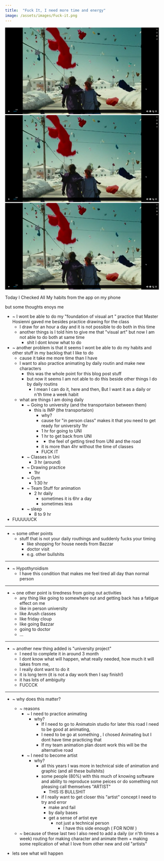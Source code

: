 ```yaml
---
title:  "Fuck It, I need more time and energy"
image: /assets/images/Fuck-it.png
---
```

<!-- ![alternative text]({{ page.image | relative_url}}) -->

![](/assets/images/Fuck-it.png)
![](./assets/images/Fuck-it.png)
![](assets/images/Fuck-it.png)

Today I Checked All My habits from the app on my phone



but some thoughts enoys me

- ~ I wont be able to do my "foundation of visual art " practice that Master Hosienni gaved me besides practice drawing for the class
	- I draw for an hour a day and it is not possible to do both in this time
	- another things is I told him to give me that "visual art" but now I am not able to do both at same time
		- shit I dont know what to do
- ~ another problem is that it seems I wont be able to do my habits and other stuff in my backlog that I like to do
	- cause it take me more time than I have
	- I want to also practice animating by daily routin and make new characters
		- this was the whole point for this blog post stuff
		- but now it seems I am not able to do this beside other things I do by daily routins
			- I mean I can do it, here and then, But I want it as a daily or n'th time a week habit
	- what are things I am doing daily
		- ~ Going to university (and the transportaion between them)
			- this is IMP (the transportaion)
				- why?
				- cause for "in person class" makes it that you need to get ready for university 1hr
				- 1 hr for going to UNI
				- 1 hr to get back from UNI
				- + the feel of getting tired from UNI and the road
				- it is more than 4hr without the time of classes
				- FUCK IT
		- ~ Classes in Uni
			- 3 hr (around)
		- ~ Drawing practice
			- 1hr
		- ~ Gym
			- 1:30 hr
		- ~ Team Stuff for animation
			- 2 hr daily 
				- sometimes it is 6hr a day
				- sometimes less
		- ~ sleep 
			- 8 to 9 hr
- FUUUUUCK


---

- ~ some other points
	- stuff that is not your daily routhings and suddenly fucks your timing
		- like shopping for house needs from Bazzar
		- doctor visit
		- e.g. other bullshits

---
- ~ Hypothyroidism
	- I have this condition that makes me feel tired all day than normal person

---
- ~ one other point is tiredness from going out activities
	- any thing like going to somewhere out and getting back has a fatigue effect on me
	- like in person university
	- like Arush classes
	- like friday cloup
	- like going Bazzar
	- going to doctor
	- ...

---
- ~ another new thing added is "university project"
	- I need to complete it in around 3 month
	- I dont know what will happen, what really needed, how much it will takes from me, 
	- I really dont want to do it
	- it is long term (it is not a day work then I say finish!)
	- it has lots of ambiguity
	- FUCCCK

---
- ~ why does this matter?
	- ~ reasons
		- ~ I need to practice animating
			- why?
				- If I need to go to Animatoin studio for later this road I need to be good at animating,
				- I need to be go at something , I chosed Animating but I dont have time practicing that
				- If my team animation plan dosnt work this will be the alternative road
		- ~ I need to become artist
			- why?
				- all this years I was more in technical side of animation and graphic (and all these bullshits)
				- some people (80%) with this much of knowing software and ability to reproduce some peices or do something not pleasing call themselves "ARTIST"
					- THIS IS BULLSHIT
				- if I really want to get closer this "artist" concept I need to try and error 
					- make and fail
					- by daily bases
					- get a sense of artist eye
						- not just a technical person
							- I have this side enough ( FOR NOW )
	- ~ because of these last two I also need to add a daily (or n'th times a week) routing for making character and animate them + making some replication of what I love from other new and old "artists"


- lets see what will happen
